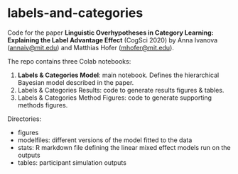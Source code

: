 # labels-and-categories
Code for the paper **Linguistic Overhypotheses in Category Learning: Explaining the Label Advantage Effect** (CogSci 2020) by Anna Ivanova (annaiv@mit.edu) and Matthias Hofer (mhofer@mit.edu). 

The repo contains three Colab notebooks:
1. **Labels & Categories Model**: main notebook. Defines the hierarchical Bayesian model described in the paper.
2. Labels & Categories Results: code to generate results figures & tables.
3. Labels & Categories Method Figures: code to generate supporting methods figures. 

Directories:
- figures
- modelfiles: different versions of the model fitted to the data
- stats: R markdown file defining the linear mixed effect models run on the outputs
- tables: participant simulation outputs
